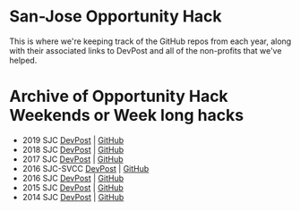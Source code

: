 # San-Jose Opportunity Hack
This is where we're keeping track of the GitHub repos from each year, along with their associated links to DevPost and all of the non-profits that we've helped.

# Archive of Opportunity Hack Weekends or Week long hacks
- 2019 SJC [DevPost](https://opportunity-hack-san-jose-2019.devpost.com//submissions) | [GitHub](https://github.com/opportunity-hack-san-jose-2019)
- 2018 SJC [DevPost](https://opportunity-hack-san-jose-2018.devpost.com//submissions) | [GitHub](https://github.com/2018-SanJose-Opportunity-Hack)
- 2017 SJC [DevPost](https://opportunity-hack-san-jose-2017.devpost.com//submissions) | [GitHub](https://github.com/Opportunity-Hack-San-Jose-2017)
- 2016 SJC-SVCC [DevPost](https://svcc-opportunity-hack.devpost.com/project-gallery) | [GitHub](https://github.com/Opportunity-Hack-2016-SJC-SVCC)
- 2016 SJC [DevPost](https://opportunity-hack-san-jose-2016.devpost.com/project-gallery) | [GitHub](https://github.com/Opportunity-Hack-San-Jose-2016)
- 2015 SJC [DevPost](https://opportunity-hack-2015-san-jose.devpost.com//submissions) | [GitHub](https://github.com/orgs/Opportunity-Hack-2015-SanJose)
- 2014 SJC [DevPost](https://opportunityhack2014sanjose.devpost.com//submissions) | [GitHub](https://github.com/Opportunity-Hack-San-Jose-2014)
